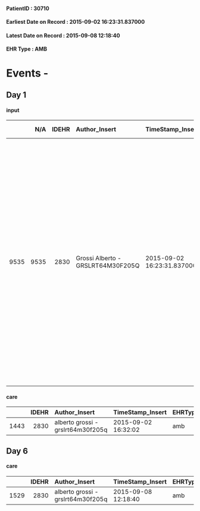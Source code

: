 
#### PatientID : 30710
#### Earliest Date on Record : 2015-09-02 16:23:31.837000
#### Latest Date on Record : 2015-09-08 12:18:40
#### EHR Type : AMB

# Events - 

## Day 1

#### input
|      |    N/A |   IDEHR | Author_Insert                     | TimeStamp_Insert           | EHRType   |   PatientID |   IDDigitalSignDocument | persone_vicine   |   Unnamed: 0_x.1 |   IDANAMNESI_SOCIALE | Patient   | FamigliaAltro   | Paziente_T   | FamigliaAltro_T   |   Non_Rilevabile_x.1 | Note_Non_Rilevabile_x.1   | opt_Problemi   | chk_contr_sintomi   | opt_paziente_a   | opt_famiglia_a   | opt_adeguatezza   | opt_paziente_solo   | opt_presente_assente   | Caregiver_principale   | ds_familiari_coinv         | ds_note_prio                                                                                                                                                                                                                                                                                                                                                                       | Needs     | Domestic partnership   |
|-----:|-------:|--------:|:----------------------------------|:---------------------------|:----------|------------:|------------------------:|:-----------------|-----------------:|---------------------:|:----------|:----------------|:-------------|:------------------|---------------------:|:--------------------------|:---------------|:--------------------|:-----------------|:-----------------|:------------------|:--------------------|:-----------------------|:-----------------------|:---------------------------|:-----------------------------------------------------------------------------------------------------------------------------------------------------------------------------------------------------------------------------------------------------------------------------------------------------------------------------------------------------------------------------------|:----------|:-----------------------|
| 9535 |   9535 |    2830 | Grossi Alberto - GRSLRT64M30F205Q | 2015-09-02 16:23:31.837000 | AMB       |       30710 |                  129430 | N/A              |             1270 |                  839 | Si#1      | Si#1            | Si#1         | Si#1              |                    0 | NR                        | No#0           | controllo sintomi#0 | Congruenti#1     | Congruenti#1     | Da valutare#2     | No#0                | Presente#1             | moglie Celestina       | figlie Cristina e Giovanna | La figlia Cristina sembra ben orientata rispetto ad un percorso di CP e allo stesso modo descrive la sorella e la madre. Anche il paziente sembra aver compreso la gravit√† della situazione. Valuteranno se inserire badante almeno nelle ore diurne a supporto della madre che √® anziana e sembra fisicamente in difficolt√† a gestire le necessit√† assistenziali del paziente | Clinici#0 | Coniuge/Convivente#0   |

#### care
|      |   IDEHR | Author_Insert                     | TimeStamp_Insert    | EHRType   |   PatientID |   IDGESTIONE_AUSILI |   opt_annulla_consegna | dt_Ric_consegna     | opt_ausilio            |
|-----:|--------:|:----------------------------------|:--------------------|:----------|------------:|--------------------:|-----------------------:|:--------------------|:-----------------------|
| 1443 |    2830 | alberto grossi - grslrt64m30f205q | 2015-09-02 16:32:02 | amb       |       30710 |                1287 |                      0 | 2015-09-02 00:00:00 | comfortable chair # 21 |


## Day 6

#### care
|      |   IDEHR | Author_Insert                     | TimeStamp_Insert    | EHRType   |   PatientID |   IDGESTIONE_AUSILI |   opt_annulla_consegna | dt_Ric_consegna     | opt_ausilio            |
|-----:|--------:|:----------------------------------|:--------------------|:----------|------------:|--------------------:|-----------------------:|:--------------------|:-----------------------|
| 1529 |    2830 | alberto grossi - grslrt64m30f205q | 2015-09-08 12:18:40 | amb       |       30710 |                1373 |                      1 | 2015-09-02 00:00:00 | comfortable chair # 21 |



